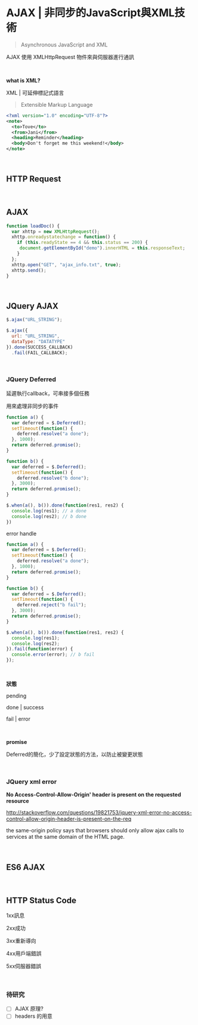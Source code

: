 # AJAX | 非同步的JavaScript與XML技術

> Asynchronous JavaScript and XML

AJAX 使用 XMLHttpRequest 物件來與伺服器進行通訊

<br />

**what is XML?**

XML | 可延伸標記式語言

> Extensible Markup Language

```xml
<?xml version="1.0" encoding="UTF-8"?>
<note>
  <to>Tove</to>
  <from>Jani</from>
  <heading>Reminder</heading>
  <body>Don't forget me this weekend!</body>
</note>
```

<br />

## HTTP Request

<br />

## AJAX

```javascript
function loadDoc() {
  var xhttp = new XMLHttpRequest();
  xhttp.onreadystatechange = function() {
    if (this.readyState == 4 && this.status == 200) {
     document.getElementById("demo").innerHTML = this.responseText;
    }
  };
  xhttp.open("GET", "ajax_info.txt", true);
  xhttp.send();
}
```

<br />

## JQuery AJAX

```javascript
$.ajax("URL_STRING");
```

```javascript
$.ajax({
  url: "URL_STRING",
  dataType: "DATATYPE"
}).done(SUCCESS_CALLBACK)
  .fail(FAIL_CALLBACK);
```

<br />

### JQuery Deferred

延遲執行callback，可串接多個任務

用來處理非同步的事件

```js
function a() {
  var deferred = $.Deferred();
  setTimeout(function() {
    deferred.resolve("a done");
  }, 1000);
  return deferred.promise();
}

function b() {
  var deferred = $.Deferred();
  setTimeout(function() {
    deferred.resolve("b done");
  }, 3000);
  return deferred.promise();
}

$.when(a(), b()).done(function(res1, res2) {
  console.log(res1); // a done
  console.log(res2); // b done
})
```

error handle

```js
function a() {
  var deferred = $.Deferred();
  setTimeout(function() {
    deferred.resolve("a done");
  }, 1000);
  return deferred.promise();
}

function b() {
  var deferred = $.Deferred();
  setTimeout(function() {
    deferred.reject("b fail");
  }, 3000);
  return deferred.promise();
}

$.when(a(), b()).done(function(res1, res2) {
  console.log(res1);
  console.log(res2);
}).fail(function(error) {
  console.error(error); // b fail
});
```

<br />

**狀態**

pending

done | success

fail | error

<br />

<b>promise</b>

Deferred的簡化，少了設定狀態的方法，以防止被變更狀態

<br />

### JQuery xml error 

**No Access-Control-Allow-Origin' header is present on the requested resource**

http://stackoverflow.com/questions/19821753/jquery-xml-error-no-access-control-allow-origin-header-is-present-on-the-req

the same-origin policy says that browsers should only allow ajax calls to services at the same domain of the HTML page.

<br />

## ES6 AJAX

<br />

## HTTP Status Code

1xx訊息

2xx成功

3xx重新導向

4xx用戶端錯誤

5xx伺服器錯誤

<br />

### 待研究

- [ ] AJAX 原理?
- [ ] headers 的用意

